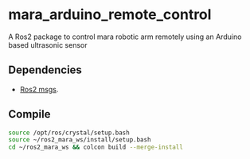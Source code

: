 # mara_arduino_remote_control
A Ros2 package to control mara robotic arm remotely using an Arduino based ultrasonic sensor

## Dependencies

 - [Ros2 msgs](https://github.com/ros2/common_interfaces.git).
 
 ## Compile


```bash
source /opt/ros/crystal/setup.bash
source ~/ros2_mara_ws/install/setup.bash
cd ~/ros2_mara_ws && colcon build --merge-install  


